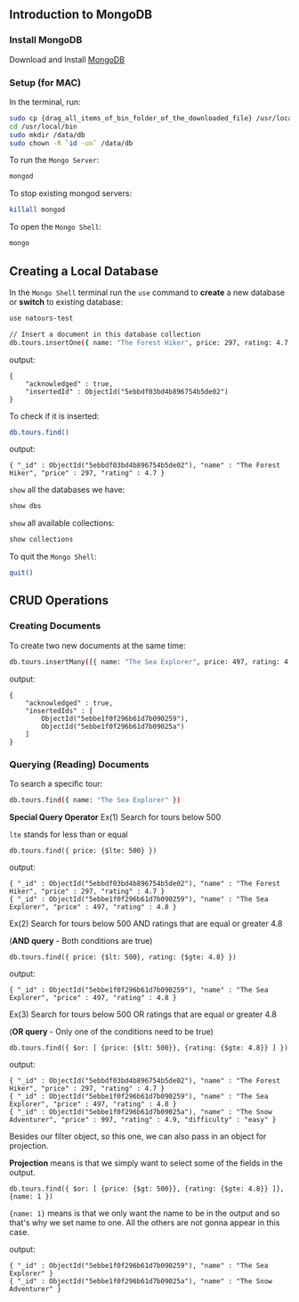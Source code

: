 ## Introduction to MongoDB

### Install MongoDB
Download and Install [MongoDB](https://www.mongodb.com/download-center/community)

### Setup (for MAC)
In the terminal, run:
```bash
sudo cp {drag_all_items_of_bin_folder_of_the_downloaded_file} /usr/local/bin
cd /usr/local/bin
sudo mkdir /data/db
sudo chown -R `id -un` /data/db
```

To run the ``Mongo Server``:
```bash
mongod
```
To stop existing mongod servers:
```bash
killall mongod
```
To open the ``Mongo Shell``:
```bash
mongo
```

## Creating a Local Database
In the ``Mongo Shell`` terminal run the ``use`` command to **create** a new database or **switch** to existing database:
```bash
use natours-test

// Insert a document in this database collection
db.tours.insertOne({ name: "The Forest Hiker", price: 297, rating: 4.7  })
```

output:
```
{
	"acknowledged" : true,
	"insertedId" : ObjectId("5ebbdf03bd4b896754b5de02")
}
```

To check if it is inserted:
```bash
db.tours.find()
```
output:
```
{ "_id" : ObjectId("5ebbdf03bd4b896754b5de02"), "name" : "The Forest Hiker", "price" : 297, "rating" : 4.7 }
```

``show`` all the databases we have:
```bash
show dbs
```

``show`` all available collections:
```bash
show collections
```

To quit the ``Mongo Shell``:
```bash
quit()
```

## CRUD Operations
### Creating Documents
To create two new documents at the same time:

```bash
db.tours.insertMany([{ name: "The Sea Explorer", price: 497, rating: 4.8  }, { name: "The Snow Adventurer", price: 997, rating: 4.9, difficulty: "easy"  }])
```
output:
```
{
	"acknowledged" : true,
	"insertedIds" : [
		ObjectId("5ebbe1f0f296b61d7b090259"),
		ObjectId("5ebbe1f0f296b61d7b09025a")
	]
}
```

### Querying (Reading) Documents
To search a specific tour:
```bash
db.tours.find({ name: "The Sea Explorer" })
```

**Special Query Operator**
Ex(1) Search for tours below 500

``lte`` stands for less than or equal
```
db.tours.find({ price: {$lte: 500} })
```
output:
```
{ "_id" : ObjectId("5ebbdf03bd4b896754b5de02"), "name" : "The Forest Hiker", "price" : 297, "rating" : 4.7 }
{ "_id" : ObjectId("5ebbe1f0f296b61d7b090259"), "name" : "The Sea Explorer", "price" : 497, "rating" : 4.8 }
```

Ex(2) Search for tours below 500 AND ratings that are equal or greater 4.8

(**AND query** - Both conditions are true)
```
db.tours.find({ price: {$lt: 500}, rating: {$gte: 4.8} })
```
output:
```
{ "_id" : ObjectId("5ebbe1f0f296b61d7b090259"), "name" : "The Sea Explorer", "price" : 497, "rating" : 4.8 }
```

Ex(3) Search for tours below 500 OR ratings that are equal or greater 4.8

(**OR query** - Only one of the conditions need to be true)
```
db.tours.find({ $or: [ {price: {$lt: 500}}, {rating: {$gte: 4.8}} ] })
```
output:
```
{ "_id" : ObjectId("5ebbdf03bd4b896754b5de02"), "name" : "The Forest Hiker", "price" : 297, "rating" : 4.7 }
{ "_id" : ObjectId("5ebbe1f0f296b61d7b090259"), "name" : "The Sea Explorer", "price" : 497, "rating" : 4.8 }
{ "_id" : ObjectId("5ebbe1f0f296b61d7b09025a"), "name" : "The Snow Adventurer", "price" : 997, "rating" : 4.9, "difficulty" : "easy" }
```

Besides our filter object, so this one, we can also pass in an object for projection.

**Projection** means is that we simply want to select some of the fields in the output.

```
db.tours.find({ $or: [ {price: {$gt: 500}}, {rating: {$gte: 4.8}} ]}, {name: 1 })
```

``{name: 1}`` means is that we only want the name to be in the output and so that's why we set name to one. All the others are not gonna appear in this case.

output:
```
{ "_id" : ObjectId("5ebbe1f0f296b61d7b090259"), "name" : "The Sea Explorer" }
{ "_id" : ObjectId("5ebbe1f0f296b61d7b09025a"), "name" : "The Snow Adventurer" }
```
